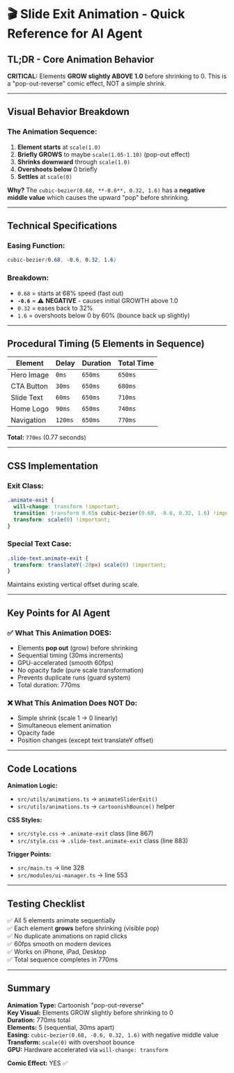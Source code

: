 # 🎬 Slide Exit Animation - Quick Reference for AI Agent

## TL;DR - Core Animation Behavior

**CRITICAL:** Elements **GROW slightly ABOVE 1.0** before shrinking to 0. This is a "pop-out-reverse" comic effect, NOT a simple shrink.

---

## Visual Behavior Breakdown

### The Animation Sequence:

1. **Element starts** at `scale(1.0)` 
2. **Briefly GROWS** to maybe `scale(1.05-1.10)` (pop-out effect)
3. **Shrinks downward** through `scale(1.0)`
4. **Overshoots below** 0 briefly
5. **Settles** at `scale(0)`

**Why?** The `cubic-bezier(0.68, **-0.6**, 0.32, 1.6)` has a **negative middle value** which causes the upward "pop" before shrinking.

---

## Technical Specifications

### Easing Function:
```css
cubic-bezier(0.68, -0.6, 0.32, 1.6)
```

### Breakdown:
- `0.68` = starts at 68% speed (fast out)
- **`-0.6`** = ⚠️ **NEGATIVE** - causes initial GROWTH above 1.0
- `0.32` = eases back to 32% 
- `1.6` = overshoots below 0 by 60% (bounce back up slightly)

---

## Procedural Timing (5 Elements in Sequence)

| Element | Delay | Duration | Total Time |
|---------|-------|----------|------------|
| Hero Image | `0ms` | `650ms` | `650ms` |
| CTA Button | `30ms` | `650ms` | `680ms` |
| Slide Text | `60ms` | `650ms` | `710ms` |
| Home Logo | `90ms` | `650ms` | `740ms` |
| Navigation | `120ms` | `650ms` | `770ms` |

**Total:** `770ms` (0.77 seconds)

---

## CSS Implementation

### Exit Class:
```css
.animate-exit {
  will-change: transform !important;
  transition: transform 0.65s cubic-bezier(0.68, -0.6, 0.32, 1.6) !important;
  transform: scale(0) !important;
}
```

### Special Text Case:
```css
.slide-text.animate-exit {
  transform: translateY(-28px) scale(0) !important;
}
```
Maintains existing vertical offset during scale.

---

## Key Points for AI Agent

### ✅ What This Animation DOES:
- Elements **pop out** (grow) before shrinking
- Sequential timing (30ms increments)
- GPU-accelerated (smooth 60fps)
- No opacity fade (pure scale transformation)
- Prevents duplicate runs (guard system)
- Total duration: 770ms

### ❌ What This Animation Does NOT Do:
- Simple shrink (scale 1 → 0 linearly)
- Simultaneous element animation
- Opacity fade
- Position changes (except text translateY offset)

---

## Code Locations

**Animation Logic:**
- `src/utils/animations.ts` → `animateSliderExit()`
- `src/utils/animations.ts` → `cartoonishBounce()` helper

**CSS Styles:**
- `src/style.css` → `.animate-exit` class (line 867)
- `src/style.css` → `.slide-text.animate-exit` class (line 883)

**Trigger Points:**
- `src/main.ts` → line 328
- `src/modules/ui-manager.ts` → line 553

---

## Testing Checklist

✅ All 5 elements animate sequentially  
✅ Each element **grows** before shrinking (visible pop)  
✅ No duplicate animations on rapid clicks  
✅ 60fps smooth on modern devices  
✅ Works on iPhone, iPad, Desktop  
✅ Total sequence completes in 770ms  

---

## Summary

**Animation Type:** Cartoonish "pop-out-reverse"  
**Key Visual:** Elements GROW slightly before shrinking to 0  
**Duration:** 770ms total  
**Elements:** 5 (sequential, 30ms apart)  
**Easing:** `cubic-bezier(0.68, -0.6, 0.32, 1.6)` with negative middle value  
**Transform:** `scale(0)` with overshoot bounce  
**GPU:** Hardware accelerated via `will-change: transform`  

**Comic Effect:** YES ✅

